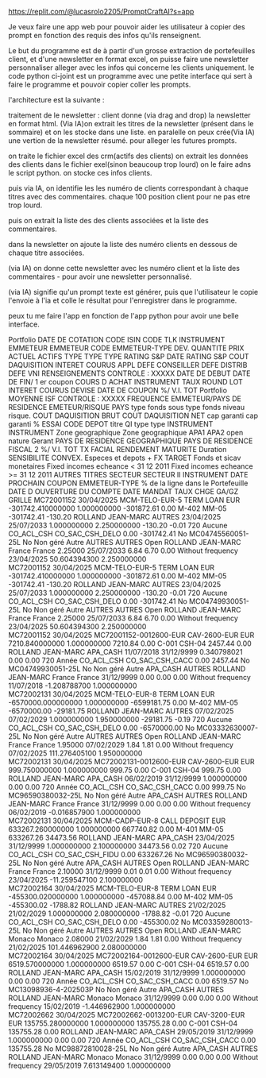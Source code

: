 https://replit.com/@lucasrolo2205/PromptCraftAI?s=app


Je veux faire une app web pour pouvoir aider les utilisateur à copier des prompt en fonction des requis des infos qu'ils renseignent.

Le but du programme est de à partir d'un grosse extraction de portefeuilles client, et d'une newsletter en format excel, on puisse faire une newsletter personnaliser alleger avec les infos qui concerne les clients uniquement.
le code python ci-joint est un programme avec une petite interface qui sert à faire le programme et pouvoir copier coller les prompts.

l'architecture est la suivante : 

traitement de le newsletter : client donne (via drag and drop) la newsletter en format html. 
(Via IA)on extrait les titres de la newsletter (présent dans le sommaire) et on les stocke dans une liste. 
en paralelle on peux crée(Via IA) une vertion de la newsletter résumé. pour alleger les futures prompts. 

on traite le fichier excel des crm(actifs des clients) on extrait les données des clients dans le fichier exel(sinon beaucoup trop lourd) on le faire adns le script python.
on stocke ces infos clients. 

puis via IA, on identifie les les numéro de clients correspondant à chaque titres avec des commentaires. chaque 100 position client pour ne pas etre trop lourd. 

puis on extrait la liste des des clients associées et la liste des commentaires.

dans la newsletter on ajoute la liste des numéro clients en dessous de chaque titre associées.

(via IA) on donne cette newsletter avec les numéro client et la liste des commentaires - pour avoir une newsletter personnalisé.

(via IA) signifie qu'un prompt texte est générer, puis que l'utilisateur le copie l'envoie à l'ia et colle le résultat pour l'enregistrer dans le programme.


peux tu me faire l'app en fonction de l'app python pour avoir une belle interface. 




Portfolio	DATE DE COTATION	CODE ISIN	CODE TLK	INSTRUMENT	EMMETEUR	EMMETEUR CODE	EMMETEUR-TYPE	DEV.	QUANTITE	PRIX ACTUEL	ACTIFS	TYPE	TYPE	TYPE	RATING S&P	DATE RATING S&P	COUT DAQUISITION	INTERET COURUS	APPL DEFE	CONSEILLER	DEFE DISTRIB	DEFE VNI	RENSEIGNEMENTS	CONTROLE : XXXXX	DATE DE DEBUT	DATE DE FIN/ 1 er coupon	COURS D ACHAT	INSTRUMENT	TAUX	ROUND LOT	INTERET COURUS DEVISE	DATE DE COUPON	%/ V.I. TOT	Portfolio	MOYENNE ISF	CONTROLE : XXXXX	FREQUENCE	EMMETEUR/PAYS DE RESIDENCE	EMETEUR/RISQUE PAYS	type fonds	sous type fonds	niveau risque.	COUT DAQUISITION BRUT	COUT DAQUISITION NET	cap garanti	cap garanti %	ESSAI CODE DEPOT	titre QI	type	type	INSTRUMENT	INSTRUMENT	Zone geographique	Zone geographique	APA1	APA2	open nature	Gerant	PAYS DE RESIDENCE GEOGRAPHIQUE	PAYS DE RESIDENCE FISCAL 2	%/ V.I. TOT	TX FACIAL	RENDEMENT	MATURITE	Duration	SENSIBILITE	CONVEX.	Especes et depots + FX TARGET	Fonds et sicav monetaires	Fixed incomes echeance < 31 12 2011	Fixed incomes echeance >= 31 12 2011	AUTRES TITRES	SECTEUR	SECTEUR II	INSTRUMENT	DATE PROCHAIN COUPON	EMMETEUR-TYPE	% de la ligne dans le Portefeuille	DATE D OUVERTURE DU COMPTE	DATE MANDAT	TAUX CHGE	GA/GZ	GRILLE
MC72001152	30/04/2025		MCM-TELO-EUR-5	TERM LOAN				EUR	-301742.410000000	1.000000000	-301872.61	0.00	M-402	MM-05			-301742.41	-130.20		ROLLAND JEAN-MARC			AUTRES		23/04/2025	25/07/2033	1.000000000		2.250000000		-130.20		-0.01	720			Aucune			CO_ACL_CSH	CO_SAC_CSH_DELO		0.00	-301742.41	No		MC04745560051-25L	No	Non géré	Autre					AUTRES	AUTRES	Open	ROLLAND JEAN-MARC	France	France		2.25000		25/07/2033	6.84	6.70	0.00								Without frequency	23/04/2025		50.604394300			2.250000000	<None>	 
MC72001152	30/04/2025		MCM-TELO-EUR-5	TERM LOAN				EUR	-301742.410000000	1.000000000	-301872.61	0.00	M-402	MM-05			-301742.41	-130.20		ROLLAND JEAN-MARC			AUTRES		23/04/2025	25/07/2033	1.000000000		2.250000000		-130.20		-0.01	720			Aucune			CO_ACL_CSH	CO_SAC_CSH_DELO		0.00	-301742.41	No		MC04749930051-25L	No	Non géré	Autre					AUTRES	AUTRES	Open	ROLLAND JEAN-MARC	France	France		2.25000		25/07/2033	6.84	6.70	0.00								Without frequency	23/04/2025		50.604394300			2.250000000	<None>	 
MC72001152	30/04/2025		MC72001152-0012600-EUR	CAV-2600-EUR				EUR	7210.840000000	1.000000000	7210.84	0.00	C-001	CSH-04			2457.44	0.00		ROLLAND JEAN-MARC			APA_CASH		11/07/2018	31/12/9999	0.340798021				0.00		0.00	720			Année			CO_ACL_CSH	CO_SAC_CSH_CACC		0.00	2457.44	No		MC04749930051-25L	No	Non géré	Autre					APA_CASH	AUTRES	<None>	ROLLAND JEAN-MARC	France	France				31/12/9999	0.00	0.00	0.00								Without frequency	11/07/2018		-1.208788700			1.000000000	<None>	 
MC72002131	30/04/2025		MCM-TELO-EUR-8	TERM LOAN				EUR	-6570000.000000000	1.000000000	-6599181.75	0.00	M-402	MM-05			-6570000.00	-29181.75		ROLLAND JEAN-MARC			AUTRES		07/02/2025	07/02/2029	1.000000000		1.950000000		-29181.75		-0.19	720			Aucune			CO_ACL_CSH	CO_SAC_CSH_DELO		0.00	-6570000.00	No		MC03332630007-25L	No	Non géré	Autre					AUTRES	AUTRES	Open	ROLLAND JEAN-MARC	France	France		1.95000		07/02/2029	1.84	1.81	0.00								Without frequency	07/02/2025		111.276405100			1.950000000	<None>	 
MC72002131	30/04/2025		MC72002131-0012600-EUR	CAV-2600-EUR				EUR	999.750000000	1.000000000	999.75	0.00	C-001	CSH-04			999.75	0.00		ROLLAND JEAN-MARC			APA_CASH		06/02/2019	31/12/9999	1.000000000				0.00		0.00	720			Année			CO_ACL_CSH	CO_SAC_CSH_CACC		0.00	999.75	No		MC96590380032-25L	No	Non géré	Autre					APA_CASH	AUTRES	<None>	ROLLAND JEAN-MARC	France	France				31/12/9999	0.00	0.00	0.00								Without frequency	06/02/2019		-0.016857900			1.000000000	<None>	 
MC72002131	30/04/2025		MCM-CADP-EUR-8	CALL DEPOSIT				EUR	633267.260000000	1.000000000	667740.82	0.00	M-401	MM-05			633267.26	34473.56		ROLLAND JEAN-MARC			APA_CASH		23/04/2025	31/12/9999	1.000000000		2.100000000		34473.56		0.02	720			Aucune			CO_ACL_CSH	CO_SAC_CSH_FIDU		0.00	633267.26	No		MC96590380032-25L	No	Non géré	Autre					APA_CASH	AUTRES	Open	ROLLAND JEAN-MARC	France	France		2.10000		31/12/9999	0.01	0.01	0.00								Without frequency	23/04/2025		-11.259547100			2.100000000	<None>	 
MC72002164	30/04/2025		MCM-TELO-EUR-8	TERM LOAN				EUR	-455300.020000000	1.000000000	-457088.84	0.00	M-402	MM-05			-455300.02	-1788.82		ROLLAND JEAN-MARC			AUTRES		21/02/2025	21/02/2029	1.000000000		2.080000000		-1788.82		-0.01	720			Aucune			CO_ACL_CSH	CO_SAC_CSH_DELO		0.00	-455300.02	No		MC03359280013-25L	No	Non géré	Autre					AUTRES	AUTRES	Open	ROLLAND JEAN-MARC	Monaco	Monaco		2.08000		21/02/2029	1.84	1.81	0.00								Without frequency	21/02/2025		101.446962900			2.080000000	<None>	 
MC72002164	30/04/2025		MC72002164-0012600-EUR	CAV-2600-EUR				EUR	6519.570000000	1.000000000	6519.57	0.00	C-001	CSH-04			6519.57	0.00		ROLLAND JEAN-MARC			APA_CASH		15/02/2019	31/12/9999	1.000000000				0.00		0.00	720			Année			CO_ACL_CSH	CO_SAC_CSH_CACC		0.00	6519.57	No		MC13098936-4-202503P	No	Non géré	Autre					APA_CASH	AUTRES	<None>	ROLLAND JEAN-MARC	Monaco	Monaco				31/12/9999	0.00	0.00	0.00								Without frequency	15/02/2019		-1.446962900			1.000000000	<None>	 
MC72002662	30/04/2025		MC72002662-0013200-EUR	CAV-3200-EUR				EUR	135755.280000000	1.000000000	135755.28	0.00	C-001	CSH-04			135755.28	0.00		ROLLAND JEAN-MARC			APA_CASH		29/05/2019	31/12/9999	1.000000000				0.00		0.00	720			Année			CO_ACL_CSH	CO_SAC_CSH_CACC		0.00	135755.28	No		MC98872810028-25L	No	Non géré	Autre					APA_CASH	AUTRES	<None>	ROLLAND JEAN-MARC	Monaco	Monaco				31/12/9999	0.00	0.00	0.00								Without frequency	29/05/2019		7.613149400			1.000000000	<None>	 


